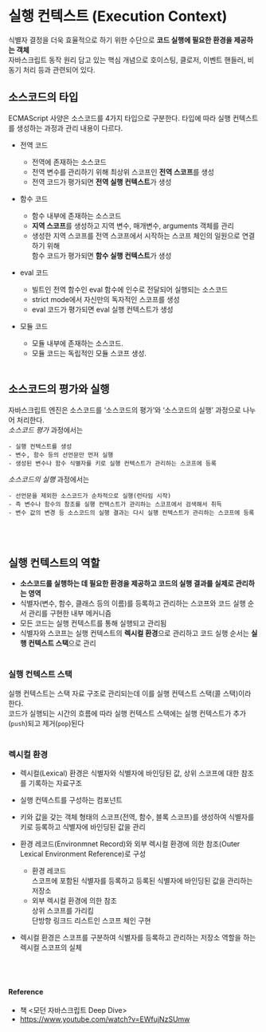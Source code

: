 # 실행 컨텍스트 (Execution Context)
식별자 결정을 더욱 효율적으로 하기 위한 수단으로 **코드 실행에 필요한 환경을 제공하는 객체**
<br>자바스크립트 동작 원리 담고 있는 핵심 개념으로 호이스팅, 클로저, 이벤트 핸들러, 비동기 처리 등과 관련되어 있다.


## 소스코드의 타입
ECMAScript 사양은 소스코드를 4가지 타입으로 구분한다. 타입에 따라 실행 컨텍스트를 생성하는 과정과 관리 내용이 다르다.

- 전역 코드

    - 전역에 존재하는 소스코드
    - 전역 변수를 관리하기 위해 최상위 스코프인 **전역 스코프**를 생성
    - 전역 코드가 평가되면 **전역 실행 컨텍스트**가 생성

- 함수 코드

    - 함수 내부에 존재하는 소스코드
    - **지역 스코프**를 생성하고 지역 변수, 매개변수, arguments 객체를 관리
    - 생성한 지역 스코프를 전역 스코프에서 시작하는 스코프 체인의 일원으로 연결하기 위해
    <br> 함수 코드가 평가되면 **함수 실행 컨텍스트**가 생성

- eval 코드

    - 빌트인 전역 함수인 eval 함수에 인수로 전달되어 실행되는 소스코드
    - strict mode에서 자신만의 독자적인 스코프를 생성
    - eval 코드가 평가되면 eval 실행 컨텍스트가 생성

- 모듈 코드

    - 모듈 내부에 존재하는 소스코드.
    - 모듈 코드는 독립적인 모듈 스코프 생성.
<br><br>


## 소스코드의 평가와 실행
자바스크립트 엔진은 소스코드를 ‘소스코드의 평가’와 ‘소스코드의 실행’ 과정으로 나누어 처리한다.
<br>*소스코드 평가* 과정에서는
    
    - 실행 컨텍스트를 생성
    - 변수, 함수 등의 선언문만 먼저 실행
    - 생성된 변수나 함수 식별자를 키로 실행 컨텍스트가 관리하는 스코프에 등록

*소스코드의 실행* 과정에서는

    - 선언문을 제외한 소스코드가 순차적으로 실행(런타임 시작)
    - 즉 변수나 함수의 참조를 실행 컨텍스트가 관리하는 스코프에서 검색해서 취득
    - 변수 값의 변경 등 소스코드의 실행 결과는 다시 실행 컨텍스트가 관리하는 스코프에 등록
<br><br>

## 실행 컨텍스트의 역할
- **소스코드를 실행하는 데 필요한 환경을 제공하고 코드의 실행 결과를 실제로 관리하는 영역**
- 식별자(변수, 함수, 클래스 등의 이름)를 등록하고 관리하는 스코프와 코드 실행 순서 관리를 구현한 내부 메커니즘
- 모든 코드는 실행 컨텍스트를 통해 실행되고 관리됨
- 식별자와 스코프는 실행 컨텍스트의 **렉시컬 환경**으로 관리하고 코드 실행 순서는 **실행 컨텍스트 스택**으로 관리
<br><br>

### 실행 컨텍스트 스택
실행 컨텍스트는 스택 자료 구조로 관리되는데 이를 실행 컨텍스트 스택(콜 스택)이라 한다.
<br>코드가 실행되는 시간의 흐름에 따라 실행 컨텍스트 스택에는 실행 컨텍스트가 추가(`push`)되고 제거(`pop`)된다
<br><br>

### 렉시컬 환경
- 렉시컬(Lexical) 환경은 식별자와 식별자에 바인딩된 값, 상위 스코프에 대한 참조를 기록하는 자료구조
- 실행 컨텍스트를 구성하는 컴포넌트
- 키와 값을 갖는 객체 형태의 스코프(전역, 함수, 블록 스코프)를 생성하여 식별자를 키로 등록하고 식별자에 바인딩된 값을 관리
- 환경 레코드(Environmnet Record)와 외부 렉시컬 환경에 의한 참조(Outer Lexical Environment Reference)로 구성

    - 환경 레코드
        <br>스코프에 포함된 식별자를 등록하고 등록된 식별자에 바인딩된 값을 관리하는 저장소
    - 외부 렉시컬 환경에 의한 참조
        <br>상위 스코프를 가리킴
        <br>단방향 링크드 리스트인 스코프 체인 구현

- 렉시컬 환경은 스코프를 구분하여 식별자를 등록하고 관리하는 저장소 역할을 하는 렉시컬 스코프의 실체
<br><br>
<br><br>



#### Reference
- 책 <모던 자바스크립트 Deep Dive>
- https://www.youtube.com/watch?v=EWfujNzSUmw